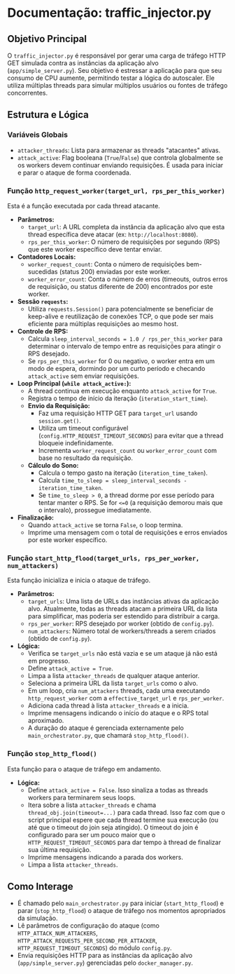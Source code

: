 # Documentação: traffic_injector.py

## Objetivo Principal

O `traffic_injector.py` é responsável por gerar uma carga de tráfego HTTP GET simulada contra as instâncias da aplicação alvo (`app/simple_server.py`). Seu objetivo é estressar a aplicação para que seu consumo de CPU aumente, permitindo testar a lógica do autoscaler. Ele utiliza múltiplas threads para simular múltiplos usuários ou fontes de tráfego concorrentes.

## Estrutura e Lógica

### Variáveis Globais
*   `attacker_threads`: Lista para armazenar as threads "atacantes" ativas.
*   `attack_active`: Flag booleana (`True`/`False`) que controla globalmente se os workers devem continuar enviando requisições. É usada para iniciar e parar o ataque de forma coordenada.

### Função `http_request_worker(target_url, rps_per_this_worker)`
Esta é a função executada por cada thread atacante.

*   **Parâmetros:**
    *   `target_url`: A URL completa da instância da aplicação alvo que esta thread específica deve atacar (ex: `http://localhost:8080`).
    *   `rps_per_this_worker`: O número de requisições por segundo (RPS) que este worker específico deve tentar enviar.
*   **Contadores Locais:**
    *   `worker_request_count`: Conta o número de requisições bem-sucedidas (status 200) enviadas por este worker.
    *   `worker_error_count`: Conta o número de erros (timeouts, outros erros de requisição, ou status diferente de 200) encontrados por este worker.
*   **Sessão `requests`:**
    *   Utiliza `requests.Session()` para potencialmente se beneficiar de keep-alive e reutilização de conexões TCP, o que pode ser mais eficiente para múltiplas requisições ao mesmo host.
*   **Controle de RPS:**
    *   Calcula `sleep_interval_seconds = 1.0 / rps_per_this_worker` para determinar o intervalo de tempo entre as requisições para atingir o RPS desejado.
    *   Se `rps_per_this_worker` for 0 ou negativo, o worker entra em um modo de espera, dormindo por um curto período e checando `attack_active` sem enviar requisições.
*   **Loop Principal (`while attack_active:`):**
    *   A thread continua em execução enquanto `attack_active` for `True`.
    *   Registra o tempo de início da iteração (`iteration_start_time`).
    *   **Envio da Requisição:**
        *   Faz uma requisição HTTP GET para `target_url` usando `session.get()`.
        *   Utiliza um timeout configurável (`config.HTTP_REQUEST_TIMEOUT_SECONDS`) para evitar que a thread bloqueie indefinidamente.
        *   Incrementa `worker_request_count` ou `worker_error_count` com base no resultado da requisição.
    *   **Cálculo do Sono:**
        *   Calcula o tempo gasto na iteração (`iteration_time_taken`).
        *   Calcula `time_to_sleep = sleep_interval_seconds - iteration_time_taken`.
        *   Se `time_to_sleep > 0`, a thread dorme por esse período para tentar manter o RPS. Se for `<=0` (a requisição demorou mais que o intervalo), prossegue imediatamente.
*   **Finalização:**
    *   Quando `attack_active` se torna `False`, o loop termina.
    *   Imprime uma mensagem com o total de requisições e erros enviados por este worker específico.

### Função `start_http_flood(target_urls, rps_per_worker, num_attackers)`
Esta função inicializa e inicia o ataque de tráfego.

*   **Parâmetros:**
    *   `target_urls`: Uma lista de URLs das instâncias ativas da aplicação alvo. Atualmente, todas as threads atacam a primeira URL da lista para simplificar, mas poderia ser estendido para distribuir a carga.
    *   `rps_per_worker`: RPS desejado por worker (obtido de `config.py`).
    *   `num_attackers`: Número total de workers/threads a serem criados (obtido de `config.py`).
*   **Lógica:**
    *   Verifica se `target_urls` não está vazia e se um ataque já não está em progresso.
    *   Define `attack_active = True`.
    *   Limpa a lista `attacker_threads` de qualquer ataque anterior.
    *   Seleciona a primeira URL da lista `target_urls` como o alvo.
    *   Em um loop, cria `num_attackers` threads, cada uma executando `http_request_worker` com a `effective_target_url` e `rps_per_worker`.
    *   Adiciona cada thread à lista `attacker_threads` e a inicia.
    *   Imprime mensagens indicando o início do ataque e o RPS total aproximado.
    *   A duração do ataque é gerenciada externamente pelo `main_orchestrator.py`, que chamará `stop_http_flood()`.

### Função `stop_http_flood()`
Esta função para o ataque de tráfego em andamento.

*   **Lógica:**
    *   Define `attack_active = False`. Isso sinaliza a todas as threads workers para terminarem seus loops.
    *   Itera sobre a lista `attacker_threads` e chama `thread_obj.join(timeout=...)` para cada thread. Isso faz com que o script principal espere que cada thread termine sua execução (ou até que o timeout do join seja atingido). O timeout do join é configurado para ser um pouco maior que o `HTTP_REQUEST_TIMEOUT_SECONDS` para dar tempo à thread de finalizar sua última requisição.
    *   Imprime mensagens indicando a parada dos workers.
    *   Limpa a lista `attacker_threads`.

## Como Interage

*   É chamado pelo `main_orchestrator.py` para iniciar (`start_http_flood`) e parar (`stop_http_flood`) o ataque de tráfego nos momentos apropriados da simulação.
*   Lê parâmetros de configuração do ataque (como `HTTP_ATTACK_NUM_ATTACKERS`, `HTTP_ATTACK_REQUESTS_PER_SECOND_PER_ATTACKER`, `HTTP_REQUEST_TIMEOUT_SECONDS`) do módulo `config.py`.
*   Envia requisições HTTP para as instâncias da aplicação alvo (`app/simple_server.py`) gerenciadas pelo `docker_manager.py`.